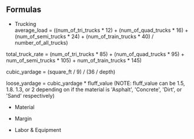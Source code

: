 Formulas
-------------------------
- Trucking <br />
average_load = ((num_of_tri_trucks * 12) + (num_of_quad_trucks * 16) + (num_of_semi_trucks * 24) + (num_of_train_trucks * 40) / number_of_all_trucks)

total_truck_rate = (num_of_tri_trucks * 85) + (num_of_quad_trucks * 95) + num_of_semi_trucks * 105) + num_of_train_trucks * 145)

cubic_yardage = (square_ft / 9) / (36 / depth)

loose_yardage = cubic_yardage * fluff_value
(NOTE: fluff_value can be 1.5, 1.8. 1.3, or 2 depending on if the material is 'Asphalt', 'Concrete', 'Dirt', or 'Sand' respectively)

- Material 

- Margin 

- Labor & Equipment
